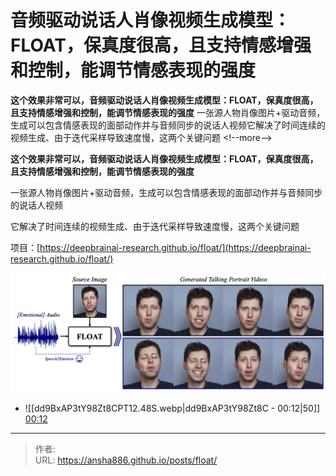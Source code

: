 # 音频驱动说话人肖像视频生成模型：FLOAT，保真度很高，且支持情感增强和控制，能调节情感表现的强度


**这个效果非常可以，音频驱动说话人肖像视频生成模型：FLOAT，保真度很高，且支持情感增强和控制，能调节情感表现的强度**
一张源人物肖像图片&#43;驱动音频，生成可以包含情感表现的面部动作并与音频同步的说话人视频它解决了时间连续的视频生成、由于迭代采样导致速度慢，这两个关键问题
&lt;!--more--&gt;

**这个效果非常可以，音频驱动说话人肖像视频生成模型：FLOAT，保真度很高，且支持情感增强和控制，能调节情感表现的强度**

一张源人物肖像图片&#43;驱动音频，生成可以包含情感表现的面部动作并与音频同步的说话人视频

它解决了时间连续的视频生成、由于迭代采样导致速度慢，这两个关键问题

项目：[https://deepbrainai-research.github.io/float/](https://deepbrainai-research.github.io/float/)

![](https://raw.githubusercontent.com/ansha886/blog-images/master/FLOAT1.webp)



- ![[dd9BxAP3tY98Zt8CPT12.48S.webp|dd9BxAP3tY98Zt8C - 00:12|50]] [00:12](file:///Users/bruce/Downloads/dd9BxAP3tY98Zt8C.mp4#t=12.48) 


---

> 作者:   
> URL: https://ansha886.github.io/posts/float/  


